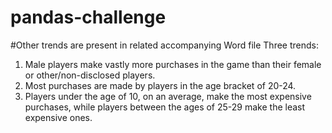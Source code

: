 # pandas-challenge
#Other trends are present in related accompanying Word file
Three trends:
1.	Male players make vastly more purchases in the game than their female or other/non-disclosed players.
2. Most purchases are made by players in the age bracket of 20-24.
3. Players under the age of 10, on an average, make the most expensive purchases, while players between the ages of 25-29 make the least expensive ones.